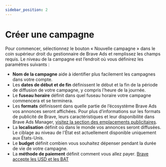 ```yaml
---
sidebar_position: 2
---
```


# Créer une campagne

Pour commencer, sélectionnez le bouton « Nouvelle campagne » dans le coin supérieur droit du gestionnaire de Brave Ads et remplissez les champs requis. Le niveau de la campagne est l’endroit où vous définirez les paramètres suivants :

- **Nom de la campagne** aide à identifier plus facilement les campagnes dans votre compte.
- Les **dates de début et de fin** définissent le début et la fin de la période de diffusion de votre campagne, y compris l'heure de la journée.
- Le **fuseau horaire** définit dans quel fuseau horaire votre campagne commencera et se terminera.
- Les **formats** définissent dans quelle partie de l’écosystème Brave Ads vos annonces seront affichées. Pour plus d’informations sur les formats de publicité de Brave, leurs caractéristiques et leur disponibilité dans Brave Ads Manager, [visitez la section des emplacements publicitaires](/ad-placements/brave-browser/ntt).
- La **localisation** définit où dans le monde vos annonces seront diffusées. Le ciblage au niveau de l'État est actuellement disponible uniquement aux États-Unis.
- Le **budget** définit combien vous souhaitez dépenser pendant la durée de vie de votre campagne.
- La **méthode de paiement** définit comment vous allez payer. [Brave accepte les USD et les BAT](/account-management/billing)
